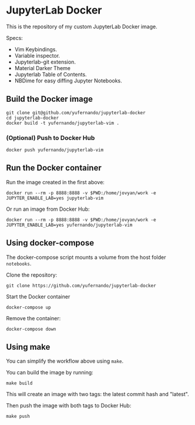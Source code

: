 # JupyterLab Docker

This is the repository of my custom JupyterLab Docker image. 

Specs:

- Vim Keybindings.
- Variable inspector.
- Jupyterlab-git extension.
- Material Darker Theme
- Jupyterlab Table of Contents.
- NBDime for easy diffing Jupyter Notebooks.

## Build the Docker image

```
git clone git@github.com/yufernando/jupyterlab-docker
cd jupyterlab-docker
docker build -t yufernando/jupyterlab-vim .
```

### (Optional) Push to Docker Hub

```
docker push yufernando/jupyterlab-vim
```

## Run the Docker container

Run the image created in the first above:
```
docker run --rm -p 8888:8888 -v $PWD:/home/jovyan/work -e JUPYTER_ENABLE_LAB=yes jupyterlab-vim
```

Or run an image from Docker Hub:
```
docker run --rm -p 8888:8888 -v $PWD:/home/jovyan/work -e JUPYTER_ENABLE_LAB=yes yufernando/jupyterlab-vim
```

## Using docker-compose

The docker-compose script mounts a volume from the host folder `notebooks`.

Clone the repository:

`git clone https://github.com/yufernando/jupyterlab-docker`

Start the Docker container

`docker-compose up`

Remove the container:

`docker-compose down`

## Using make

You can simplify the workflow above using `make`. 

You can build the image by running:
```
make build
```

This will create an image with two tags: the latest commit hash and "latest".

Then push the image with both tags to Docker Hub:

```
make push
```
